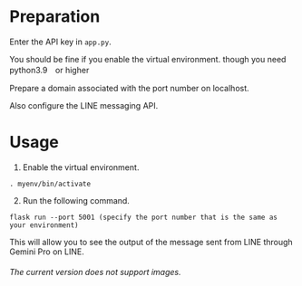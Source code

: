 # Preparation
Enter the API key in `app.py`.

You should be fine if you enable the virtual environment. though you need python3.9　or higher

Prepare a domain associated with the port number on localhost.

Also configure the LINE messaging API.

# Usage
1. Enable the virtual environment.
```
. myenv/bin/activate
```
2. Run the following command.
```
flask run --port 5001 (specify the port number that is the same as your environment)
```
This will allow you to see the output of the message sent from LINE through Gemini Pro on LINE.
###### The current version does not support images.
